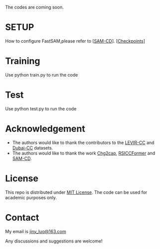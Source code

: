 The codes are coming soon.
# SETUP
How to configure FastSAM,please refer to [[SAM-CD](https://github.com/DingLei14/SAM-CD)]. [[Checkpoints](https://pan.baidu.com/s/18KzBmOTENjByoWWR17zdiQ?pwd=0000)]

# Training
Use python train.py to run the code

# Test
Use python test.py to run the code

# Acknowledgement

- The authors would like to thank the contributors to the [LEVIR-CC](https://github.com/Chen-Yang-Liu/RSICC/tree/main) and [Dubai-CC](https://disi.unitn.it/~melgani/datasets.html) datasets.
- The authors would like to thank the work [Chg2cap](https://arxiv.org/abs/2304.01091), [RSICCFormer](https://github.com/Chen-Yang-Liu/RSICC) and [SAM-CD](https://github.com/DingLei14/SAM-CD).

# License
This repo is distributed under [MIT License](https://github.com/ShizhenChang/Chg2Cap/blob/main/LICENSE.txt). The code can be used for academic purposes only.

# Contact
My email is jiny_luo@163.com

Any discussions and suggestions are welcome!
